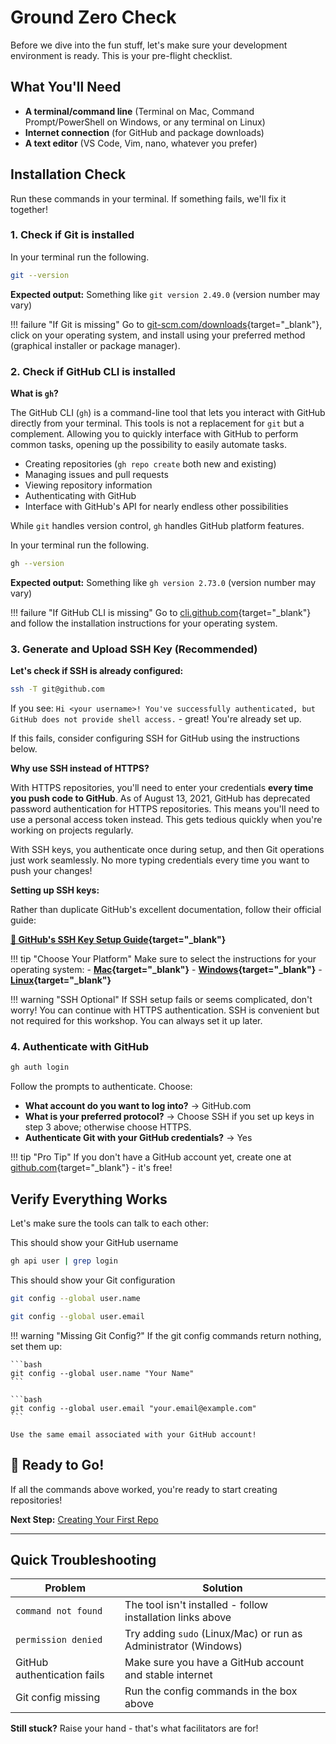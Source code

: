 # Ground Zero Check

Before we dive into the fun stuff, let's make sure your development environment is ready. This is your pre-flight checklist.

## What You'll Need

- **A terminal/command line** (Terminal on Mac, Command Prompt/PowerShell on Windows, or any terminal on Linux)
- **Internet connection** (for GitHub and package downloads)
- **A text editor** (VS Code, Vim, nano, whatever you prefer)

## Installation Check

Run these commands in your terminal. If something fails, we'll fix it together!

### 1. Check if Git is installed

In your terminal run the following.

```bash
git --version
```

**Expected output:** Something like `git version 2.49.0` (version number may vary)

!!! failure "If Git is missing"
    Go to [git-scm.com/downloads](https://git-scm.com/downloads){target="_blank"}, click on your operating system, and install using your preferred method (graphical installer or package manager).

### 2. Check if GitHub CLI is installed

**What is `gh`?**

The GitHub CLI (`gh`) is a command-line tool that lets you interact with GitHub directly from your terminal. This tools is not a replacement for `git` but a complement. Allowing you to quickly interface with GitHub to perform common tasks, opening up the possibility to easily automate tasks.

- Creating repositories (`gh repo create` both new and existing)
- Managing issues and pull requests
- Viewing repository information
- Authenticating with GitHub
- Interface with GitHub's API for nearly endless other possibilities

While `git` handles version control, `gh` handles GitHub platform features.

In your terminal run the following.

```bash
gh --version
```

**Expected output:** Something like `gh version 2.73.0` (version number may vary)

!!! failure "If GitHub CLI is missing"
    Go to [cli.github.com](https://cli.github.com){target="_blank"} and follow the installation instructions for your operating system.

### 3. Generate and Upload SSH Key (Recommended)

**Let's check if SSH is already configured:**

```bash
ssh -T git@github.com
```

If you see: `Hi <your username>! You've successfully authenticated, but GitHub does not provide shell access.` - great! You're already set up.

If this fails, consider configuring SSH for GitHub using the instructions below.

**Why use SSH instead of HTTPS?**

With HTTPS repositories, you'll need to enter your credentials **every time you push code to GitHub**. As of August 13, 2021, GitHub has deprecated password authentication for HTTPS repositories. This means you'll need to use a personal access token instead. This gets tedious quickly when you're working on projects regularly.

With SSH keys, you authenticate once during setup, and then Git operations just work seamlessly. No more typing credentials every time you want to push your changes!

**Setting up SSH keys:**

Rather than duplicate GitHub's excellent documentation, follow their official guide:

**[📖 GitHub's SSH Key Setup Guide](https://docs.github.com/en/authentication/connecting-to-github-with-ssh/generating-a-new-ssh-key-and-adding-it-to-the-ssh-agent){target="_blank"}**

!!! tip "Choose Your Platform"
    Make sure to select the instructions for your operating system:
    - **[Mac](https://docs.github.com/en/authentication/connecting-to-github-with-ssh/generating-a-new-ssh-key-and-adding-it-to-the-ssh-agent?platform=mac){target="_blank"}**
    - **[Windows](https://docs.github.com/en/authentication/connecting-to-github-with-ssh/generating-a-new-ssh-key-and-adding-it-to-the-ssh-agent?platform=windows){target="_blank"}**
    - **[Linux](https://docs.github.com/en/authentication/connecting-to-github-with-ssh/generating-a-new-ssh-key-and-adding-it-to-the-ssh-agent?platform=linux){target="_blank"}**

!!! warning "SSH Optional"
    If SSH setup fails or seems complicated, don't worry! You can continue with HTTPS authentication. SSH is convenient but not required for this workshop. You can always set it up later.

### 4. Authenticate with GitHub

```bash
gh auth login
```

Follow the prompts to authenticate. Choose:

- **What account do you want to log into?** → GitHub.com
- **What is your preferred protocol?** → Choose SSH if you set up keys in step 3 above; otherwise choose HTTPS.
- **Authenticate Git with your GitHub credentials?** → Yes

!!! tip "Pro Tip"
    If you don't have a GitHub account yet, create one at [github.com](https://github.com){target="_blank"} - it's free!

## Verify Everything Works

Let's make sure the tools can talk to each other:

This should show your GitHub username
```bash
gh api user | grep login
```

This should show your Git configuration
```bash
git config --global user.name
```

```bash
git config --global user.email
```

!!! warning "Missing Git Config?"
    If the git config commands return nothing, set them up:

    ```bash
    git config --global user.name "Your Name"
    ```

    ```bash
    git config --global user.email "your.email@example.com"
    ```

    Use the same email associated with your GitHub account!

## 🎉 Ready to Go!

If all the commands above worked, you're ready to start creating repositories!

**Next Step:** [Creating Your First Repo](./first-repo.md)

---

## Quick Troubleshooting

| Problem | Solution |
|---------|----------|
| `command not found` | The tool isn't installed - follow installation links above |
| `permission denied` | Try adding `sudo` (Linux/Mac) or run as Administrator (Windows) |
| GitHub authentication fails | Make sure you have a GitHub account and stable internet |
| Git config missing | Run the config commands in the box above |

**Still stuck?** Raise your hand - that's what facilitators are for!
